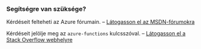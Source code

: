 ### Segítségre van szüksége?

Kérdéseit felteheti az Azure fórumain. – [Látogasson el az MSDN-fórumokra](http://go.microsoft.com/fwlink/?LinkId=780719)

Kérdéseit jelölje meg az `azure-functions` kulcsszóval. – [Látogasson el a Stack Overflow webhelyre](http://stackoverflow.com/questions/tagged/azure-functions)

<!--HONumber=Sep16_HO4-->


